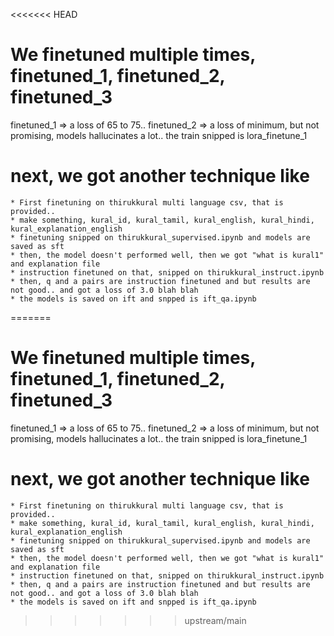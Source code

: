 <<<<<<< HEAD
# We finetuned multiple times, finetuned_1, finetuned_2, finetuned_3

finetuned_1 => a loss of 65 to 75..
finetuned_2 => a loss of minimum, but not promising, models hallucinates a lot.. the train snipped is lora_finetune_1

# next, we got another technique like 
    * First finetuning on thirukkural multi language csv, that is provided.. 
    * make something, kural_id, kural_tamil, kural_english, kural_hindi, kural_explanation_english
    * finetuning snipped on thirukkural_supervised.ipynb and models are saved as sft
    * then, the model doesn't performed well, then we got "what is kural1" and explanation file
    * instruction finetuned on that, snipped on thirukkural_instruct.ipynb
    * then, q and a pairs are instruction finetuned and but results are not good.. and got a loss of 3.0 blah blah
    * the models is saved on ift and snpped is ift_qa.ipynb

=======
# We finetuned multiple times, finetuned_1, finetuned_2, finetuned_3

finetuned_1 => a loss of 65 to 75..
finetuned_2 => a loss of minimum, but not promising, models hallucinates a lot.. the train snipped is lora_finetune_1

# next, we got another technique like 
    * First finetuning on thirukkural multi language csv, that is provided.. 
    * make something, kural_id, kural_tamil, kural_english, kural_hindi, kural_explanation_english
    * finetuning snipped on thirukkural_supervised.ipynb and models are saved as sft
    * then, the model doesn't performed well, then we got "what is kural1" and explanation file
    * instruction finetuned on that, snipped on thirukkural_instruct.ipynb
    * then, q and a pairs are instruction finetuned and but results are not good.. and got a loss of 3.0 blah blah
    * the models is saved on ift and snpped is ift_qa.ipynb

>>>>>>> upstream/main
